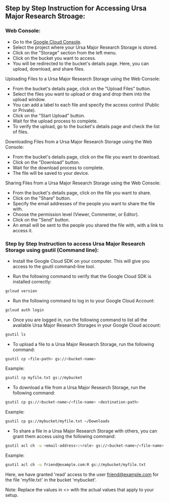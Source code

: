 ## Step by Step Instruction for Accessing Ursa Major Research Stroage:

### Web Console:
* Go to the [Google Cloud Console](https://console.cloud.google.com/).
* Select the project where your Ursa Major Research Storage is stored.
* Click on the "Storage" section from the left menu.
* Click on the bucket you want to access.
* You will be redirected to the bucket's details page. Here, you can upload, download, and share files.

Uploading Files to a Ursa Major Research Storage using the Web Console:
* From the bucket's details page, click on the "Upload Files" button.
* Select the files you want to upload or drag and drop them into the upload window.
* You can add a label to each file and specify the access control (Public or Private).
* Click on the "Start Upload" button.
* Wait for the upload process to complete.
* To verify the upload, go to the bucket's details page and check the list of files.

Downloading Files from a Ursa Major Research Storage using the Web Console:
* From the bucket's details page, click on the file you want to download.
* Click on the "Download" button.
* Wait for the download process to complete.
* The file will be saved to your device.

Sharing Files from a Ursa Major Research Storage using the Web Console:
* From the bucket's details page, click on the file you want to share.
* Click on the "Share" button.
* Specify the email addresses of the people you want to share the file with.
* Choose the permission level (Viewer, Commenter, or Editor).
* Click on the "Send" button.
* An email will be sent to the people you shared the file with, with a link to access it.

### Step by Step Instruction to access Ursa Major Research Storage using gsutil (Command line):

* Install the Google Cloud SDK on your computer. This will give you access to the gsutil command-line tool.

* Run the following command to verify that the Google Cloud SDK is installed correctly:

```bash
gcloud version
```

* Run the following command to log in to your Google Cloud Account:

```bash
gcloud auth login
```

* Once you are logged in, run the following command to list all the available Ursa Major Research Storages in your Google Cloud account:

```bash
gsutil ls
```

* To upload a file to a Ursa Major Research Storage, run the following command:

```bash
gsutil cp <file-path> gs://<bucket-name>
```

Example:

```bash
gsutil cp myfile.txt gs://mybucket
```
* To download a file from a Ursa Major Research Storage, run the following command:

```bash
gsutil cp gs://<bucket-name>/<file-name> <destination-path>
```

Example:

```bash
gsutil cp gs://mybucket/myfile.txt ~/Downloads
```

* To share a file in a Ursa Major Research Storage with others, you can grant them access using the following command:

```bash
gsutil acl ch -u <email-address>:<role> gs://<bucket-name>/<file-name>
```

Example:

```bash
gsutil acl ch -u friend@example.com:R gs://mybucket/myfile.txt
```

Here, we have granted 'read' access to the user friend@example.com for the file 'myfile.txt' in the bucket 'mybucket'.

Note: Replace the values in <> with the actual values that apply to your setup.
